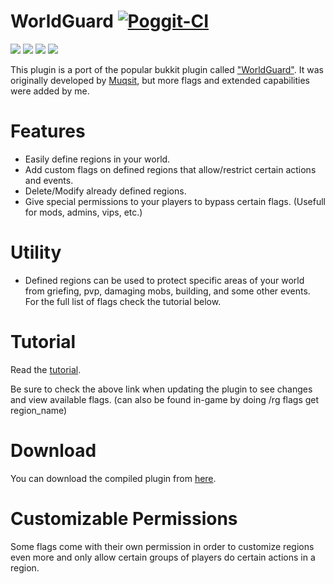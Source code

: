 # WorldGuard [![Poggit-CI](https://poggit.pmmp.io/ci.badge/Chalapa13/WorldGuard/WorldGuard)](https://poggit.pmmp.io/ci/Chalapa13/WorldGuard/WorldGuard)

[![](https://poggit.pmmp.io/shield.state/WorldGuard)](https://poggit.pmmp.io/p/WorldGuard)
<a href="https://poggit.pmmp.io/p/WorldGuard"><img src="https://poggit.pmmp.io/shield.state/WorldGuard"></a>
[![](https://poggit.pmmp.io/shield.api/WorldGuard)](https://poggit.pmmp.io/p/WorldGuard)
<a href="https://poggit.pmmp.io/p/WorldGuard"><img src="https://poggit.pmmp.io/shield.api/WorldGuard"></a>

This plugin is a port of the popular bukkit plugin called ["WorldGuard"](https://dev.bukkit.org/projects/worldguard). It was originally developed by [Muqsit](https://github.com/Muqsit), but more flags and extended capabilities were added by me.

# Features
- Easily define regions in your world.
- Add custom flags on defined regions that allow/restrict certain actions and events.
- Delete/Modify already defined regions.
- Give special permissions to your players to bypass certain flags. (Usefull for mods, admins, vips, etc.)

# Utility
- Defined regions can be used to protect specific areas of your world from griefing, pvp, damaging mobs, building, and some other events.  
For the full list of flags check the tutorial below.

# Tutorial
Read the [tutorial](https://github.com/Chalapa13/WorldGuard/wiki/Tutorial).  

Be sure to check the above link when updating the plugin to see changes and view available flags. (can also be found in-game by doing /rg flags get region_name)

# Download
You can download the compiled plugin from [here](https://zee.gl/XCVfgC).

# Customizable Permissions
Some flags come with their own permission in order to customize regions even more and only allow certain groups of players do certain actions in a region.
